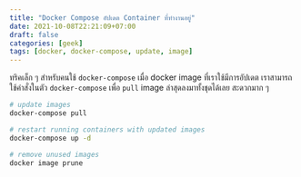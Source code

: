 ```yaml
---
title: "Docker Compose อัปเดต Container ที่ทำงานอยู่"
date: 2021-10-08T22:21:09+07:00
draft: false
categories: [geek]
tags: [docker, docker-compose, update, image]
---
```


ทริคเล็ก ๆ สำหรับคนใช้ `docker-compose` เมื่อ docker image ที่เราใช้มีการอัปเดต เราสามารถใช้คำสั่งในตัว `docker-compose` เพื่อ `pull` image ล่าสุดลงมาทั้งชุดได้เลย สะดวกมาก ๆ <!--more-->

```bash
# update images
docker-compose pull

# restart running containers with updated images
docker-compose up -d

# remove unused images
docker image prune
```

